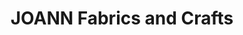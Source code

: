 ---
title: "JOANN Fabrics and Crafts"
url: /lynnwood-center/joann-fabrics-and-crafts/
shop: craft
---